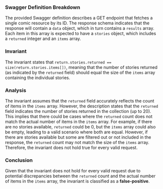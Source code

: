 ### Swagger Definition Breakdown
The provided Swagger definition describes a GET endpoint that fetches a single comic resource by its ID. The response schema indicates that the response will contain a `data` object, which in turn contains a `results` array. Each item in this array is expected to have a `stories` object, which includes a `returned` integer and an `items` array.

### Invariant
The invariant states that `return.stories.returned == size(return.stories.items[])`, meaning that the number of stories returned (as indicated by the `returned` field) should equal the size of the `items` array containing the individual stories.

### Analysis
The invariant assumes that the `returned` field accurately reflects the count of items in the `items` array. However, the description states that the `returned` field indicates the number of stories returned in the collection (up to 20). This implies that there could be cases where the `returned` count does not match the actual number of items in the `items` array. For example, if there are no stories available, `returned` could be 0, but the `items` array could also be empty, leading to a valid scenario where both are equal. However, if there are stories available but some are filtered out or not included in the response, the `returned` count may not match the size of the `items` array. Therefore, the invariant does not hold true for every valid request.

### Conclusion
Given that the invariant does not hold for every valid request due to potential discrepancies between the `returned` count and the actual number of items in the `items` array, the invariant is classified as a **false-positive**.
